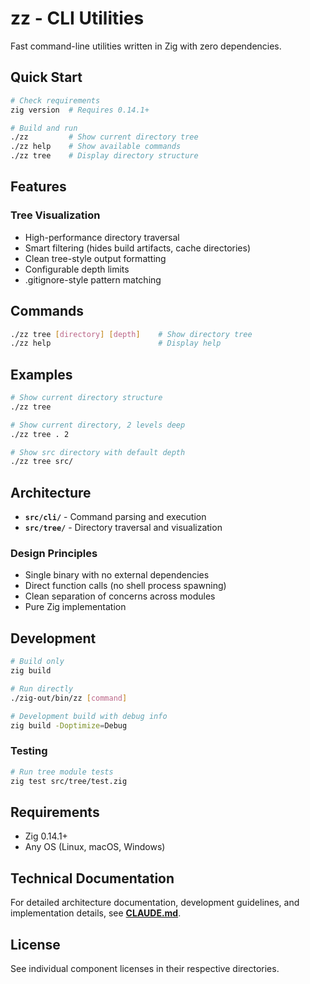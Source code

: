 # zz - CLI Utilities

Fast command-line utilities written in Zig with zero dependencies.

## Quick Start

```bash
# Check requirements
zig version  # Requires 0.14.1+

# Build and run
./zz         # Show current directory tree
./zz help    # Show available commands
./zz tree    # Display directory structure
```

## Features

### Tree Visualization
- High-performance directory traversal
- Smart filtering (hides build artifacts, cache directories)
- Clean tree-style output formatting
- Configurable depth limits
- .gitignore-style pattern matching

## Commands

```bash
./zz tree [directory] [depth]    # Show directory tree
./zz help                        # Display help
```

## Examples

```bash
# Show current directory structure
./zz tree

# Show current directory, 2 levels deep
./zz tree . 2

# Show src directory with default depth  
./zz tree src/
```

## Architecture

- **`src/cli/`** - Command parsing and execution
- **`src/tree/`** - Directory traversal and visualization

### Design Principles
- Single binary with no external dependencies
- Direct function calls (no shell process spawning)
- Clean separation of concerns across modules
- Pure Zig implementation

## Development

```bash
# Build only
zig build

# Run directly  
./zig-out/bin/zz [command]

# Development build with debug info
zig build -Doptimize=Debug
```

### Testing

```bash
# Run tree module tests
zig test src/tree/test.zig
```

## Requirements

- Zig 0.14.1+
- Any OS (Linux, macOS, Windows)

## Technical Documentation

For detailed architecture documentation, development guidelines, and implementation details, see **[CLAUDE.md](CLAUDE.md)**.

## License

See individual component licenses in their respective directories.
